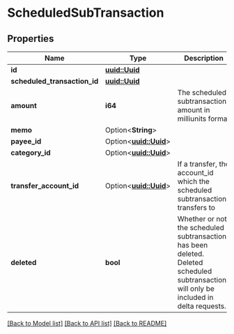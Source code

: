 # ScheduledSubTransaction

## Properties

Name | Type | Description | Notes
------------ | ------------- | ------------- | -------------
**id** | [**uuid::Uuid**](uuid::Uuid.md) |  | 
**scheduled_transaction_id** | [**uuid::Uuid**](uuid::Uuid.md) |  | 
**amount** | **i64** | The scheduled subtransaction amount in milliunits format | 
**memo** | Option<**String**> |  | [optional]
**payee_id** | Option<[**uuid::Uuid**](uuid::Uuid.md)> |  | [optional]
**category_id** | Option<[**uuid::Uuid**](uuid::Uuid.md)> |  | [optional]
**transfer_account_id** | Option<[**uuid::Uuid**](uuid::Uuid.md)> | If a transfer, the account_id which the scheduled subtransaction transfers to | [optional]
**deleted** | **bool** | Whether or not the scheduled subtransaction has been deleted. Deleted scheduled subtransactions will only be included in delta requests. | 

[[Back to Model list]](../README.md#documentation-for-models) [[Back to API list]](../README.md#documentation-for-api-endpoints) [[Back to README]](../README.md)


